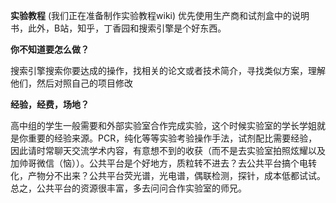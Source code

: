 ****实验教程****
(我们正在准备制作实验教程wiki)
优先使用生产商和试剂盒中的说明书，此外，B站，知乎，丁香园和搜索引擎是个好东西。

****你不知道要怎么做？****

搜索引擎搜索你要达成的操作，找相关的论文或者技术简介，寻找类似方案，理解他们，然后对照自己的项目修改

****经验，经费，场地？****

高中组的学生一般需要和外部实验室合作完成实验，这个时候实验室的学长学姐就是你重要的经验来源。PCR，纯化等等实验考验操作手法，试剂配比需要经验，因此请时常聊天交流学术内容，有意想不到的收获（而不是去实验室拍照炫耀以及加帅哥微信（恼））。公共平台是个好地方，质粒转不进去？去公共平台搞个电转化，产物分不出来？公共平台荧光谱，光电谱，偶联检测，探针，成本低都试试。总之，公共平台的资源很丰富，多去问问合作实验室的师兄。
